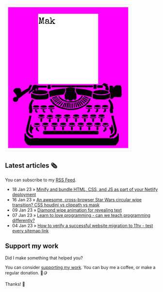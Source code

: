 ![quote](img/quote.gif)

## Latest articles 🗞️

You can subscribe to my [RSS Feed](https://www.roboleary.net/feed.xml).

<!-- BLOG:START -->
 - 18 Jan 23 » [Minify and bundle HTML, CSS, and JS as part of your Netlify deployment](https://www.roboleary.net/webdev/2023/01/18/minify-html-css-js-netlify-build.html)
 - 16 Jan 23 » [An awesome, cross-browser Star Wars circular wipe transition? CSS houdini vs clippath vs mask](https://www.roboleary.net/css/2023/01/16/awesome-cross-browser-starwars-circular-wipe-transition-css-houdini-clipath-mask.html)
 - 09 Jan 23 » [Diamond wipe animation for revealing text](https://www.roboleary.net/css/2023/01/09/diamond-swipe-animation-revealing-text.html)
 - 07 Jan 23 » [Learn to love programming - can we teach programming differently?](https://www.roboleary.net/webdev/2023/01/07/learning-programming-should-not-suck.html)
 - 04 Jan 23 » [How to verify a successful website migration to 11ty - test every sitemap link](https://www.roboleary.net/shell/2023/01/04/verify-successful-website-migration-to-11ty-test-every-link-sitemap.html)<!-- BLOG:END -->

## Support my work

Did I make something that helped you?

You can consider [supporting my work](https://ko-fi.com/roboleary). You can buy me a coffee, or make a regular donation. 🌈🪙

Thanks! 🙏
